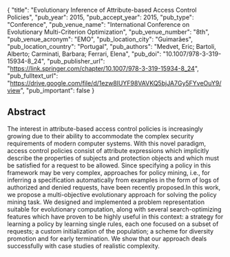 {
  "title": "Evolutionary Inference of Attribute-based Access Control Policies",
  "pub_year": 2015,
  "pub_accept_year": 2015,
  "pub_type": "Conference",
  "pub_venue_name": "International Conference on Evolutionary Multi-Criterion Optimization",
  "pub_venue_number": "8th",
  "pub_venue_acronym": "EMO",
  "pub_location_city": "Guimarães",
  "pub_location_country": "Portugal",
  "pub_authors": "Medvet, Eric; Bartoli, Alberto; Carminati, Barbara;  Ferrari, Elena",
  "pub_doi": "10.1007/978-3-319-15934-8_24",
  "pub_publisher_url": "https://link.springer.com/chapter/10.1007/978-3-319-15934-8_24",
  "pub_fulltext_url": "https://drive.google.com/file/d/1ezw8lUYF98VAVKQ5bjJA7Gy5FYveOuY9/view",
  "pub_important": false
}

## Abstract
The interest in attribute-based access control policies is increasingly growing due to their ability to accommodate the complex security requirements of modern computer systems. With this novel paradigm, access control policies consist of attribute expressions which implicitly describe the properties of subjects and protection objects and which must be satisfied for a request to be allowed. Since specifying a policy in this framework may be very complex, approaches for policy mining, i.e., for inferring a specification automatically from examples in the form of logs of authorized and denied requests, have been recently proposed.In this work, we propose a multi-objective evolutionary approach for solving the policy mining task. We designed and implemented a problem representation suitable for evolutionary computation, along with several search-optimizing features which have proven to be highly useful in this context: a strategy for learning a policy by learning single rules, each one focused on a subset of requests; a custom initialization of the population; a scheme for diversity promotion and for early termination. We show that our approach deals successfully with case studies of realistic complexity.
